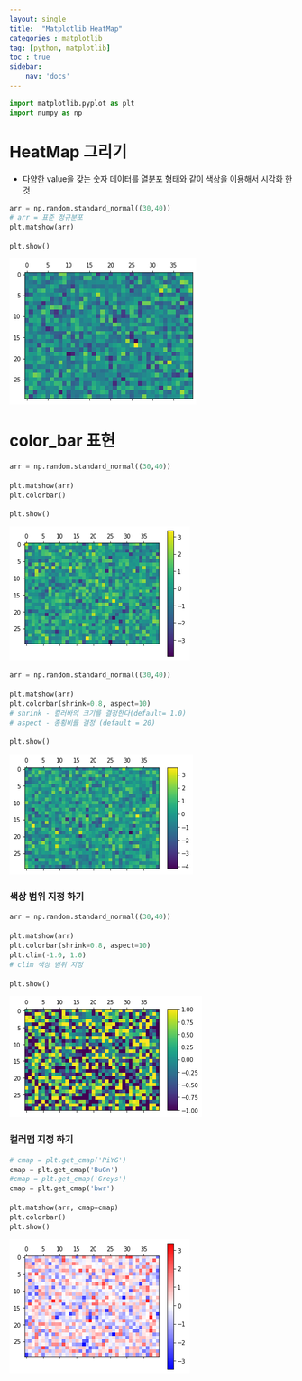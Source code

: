 ```yaml
---
layout: single
title:  "Matplotlib HeatMap"
categories : matplotlib
tag: [python, matplotlib]
toc : true
sidebar:
    nav: 'docs'
---
```


```python
import matplotlib.pyplot as plt
import numpy as np
```

# HeatMap 그리기
- 다양한 value을 갖는 숫자 데이터를 열분포 형태와 같이 색상을 이용해서 시각화 한 것


```python
arr = np.random.standard_normal((30,40))
# arr = 표준 정규분포
plt.matshow(arr)

plt.show()
```


![Foo](/images/Matplotlib_12_files/Matplotlib_12_2_0.png)


# color_bar 표현


```python
arr = np.random.standard_normal((30,40))

plt.matshow(arr)
plt.colorbar()

plt.show()
```


![Foo](/images/Matplotlib_12_files/Matplotlib_12_4_0.png)



```python
arr = np.random.standard_normal((30,40))

plt.matshow(arr)
plt.colorbar(shrink=0.8, aspect=10)
# shrink - 컬러바의 크기를 결정한다(default= 1.0)
# aspect - 종횡비를 결정 (default = 20)

plt.show()
```


![Foo](/images/Matplotlib_12_files/Matplotlib_12_5_0.png)


### 색상 범위 지정 하기


```python
arr = np.random.standard_normal((30,40))

plt.matshow(arr)
plt.colorbar(shrink=0.8, aspect=10)
plt.clim(-1.0, 1.0)
# clim 색상 범위 지정

plt.show()
```


![Foo](/images/Matplotlib_12_files/Matplotlib_12_7_0.png)


### 컬러맵 지정 하기


```python
# cmap = plt.get_cmap('PiYG')
cmap = plt.get_cmap('BuGn')
#cmap = plt.get_cmap('Greys')
cmap = plt.get_cmap('bwr')

plt.matshow(arr, cmap=cmap)
plt.colorbar()
plt.show()
```


![Foo](/images/Matplotlib_12_files/Matplotlib_12_9_0.png)



